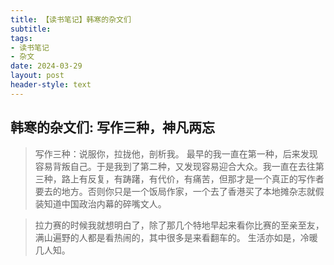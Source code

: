 ```yaml
---
title: 【读书笔记】韩寒的杂文们
subtitle: 
tags: 
- 读书笔记
- 杂文
date: 2024-03-29
layout: post
header-style: text
---
```


## 韩寒的杂文们: 写作三种，神凡两忘

> 写作三种：说服你，拉拢他，剖析我。
> 最早的我一直在第一种，后来发现容易背叛自己。于是我到了第二种，又发现容易迎合大众。我一直在去往第三种，路上有反复，有踌躇，有代价，有痛苦，但那才是一个真正的写作者要去的地方。否则你只是一个饭局作家，一个去了香港买了本地摊杂志就假装知道中国政治内幕的碎嘴文人。

> 拉力赛的时候我就想明白了，除了那几个特地早起来看你比赛的至亲至友，满山遍野的人都是看热闹的，其中很多是来看翻车的。
> 生活亦如是，冷暖几人知。